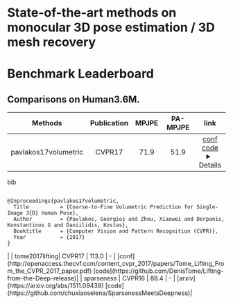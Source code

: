 # State-of-the-art methods on monocular 3D pose estimation / 3D mesh recovery

# Benchmark Leaderboard

## Comparisons on Human3.6M.
| Methods | Publication | MPJPE | PA-MPJPE | link |
| :----: | :----: | :----: | :----: | :----: |
| pavlakos17volumetric |  CVPR17 | 71.9 | 51.9 | [conf](http://openaccess.thecvf.com/content_cvpr_2017/papers/Tome_Lifting_From_the_CVPR_2017_paper.pdf) [code](https://github.com/geopavlakos/c2f-vol-demo) <details>
<summary>bib</summary>
<pre><code>
@Inproceedings{pavlakos17volumetric,
  Title          = {Coarse-to-Fine Volumetric Prediction for Single-Image 3{D} Human Pose},
  Author         = {Pavlakos, Georgios and Zhou, Xiaowei and Derpanis, Konstantinos G and Daniilidis, Kostas},
  Booktitle      = {Computer Vision and Pattern Recognition (CVPR)},
  Year           = {2017}
}
</code></pre>
</details>|
| tome2017lifting|  CVPR17 | 113.0 | - | [conf](http://openaccess.thecvf.com/content_cvpr_2017/papers/Tome_Lifting_From_the_CVPR_2017_paper.pdf) [code](https://github.com/DenisTome/Lifting-from-the-Deep-release)|
| sparseness |  CVPR16 | 88.4 | - | [arxiv](https://arxiv.org/abs/1511.09439) [code](https://github.com/chuxiaoselena/SparsenessMeetsDeepness)|